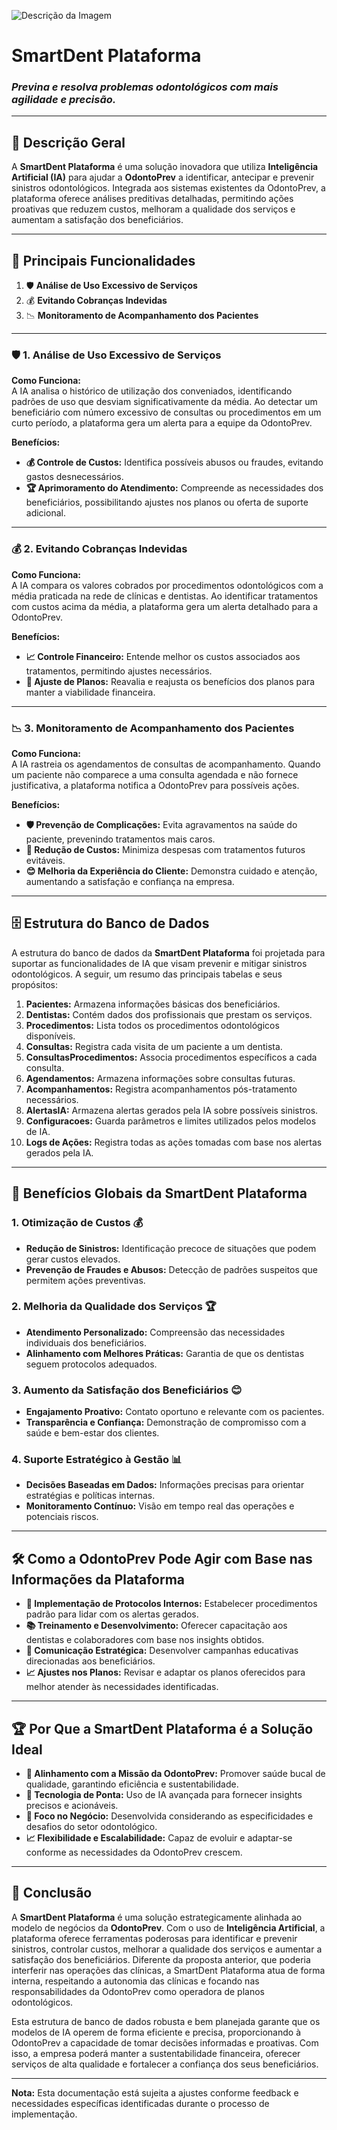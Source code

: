 ![Descrição da Imagem](https://github.com/user-attachments/assets/559aa861-f95e-4c71-88d4-107216ded0f7)
# SmartDent Plataforma
### *Previna e resolva problemas odontológicos com mais agilidade e precisão.*

---

## 📜 **Descrição Geral**

A **SmartDent Plataforma** é uma solução inovadora que utiliza **Inteligência Artificial (IA)** para ajudar a **OdontoPrev** a identificar, antecipar e prevenir sinistros odontológicos. Integrada aos sistemas existentes da OdontoPrev, a plataforma oferece análises preditivas detalhadas, permitindo ações proativas que reduzem custos, melhoram a qualidade dos serviços e aumentam a satisfação dos beneficiários.

---

## 🚀 **Principais Funcionalidades**

1. 🛡️ **Análise de Uso Excessivo de Serviços**
2. 💰 **Evitando Cobranças Indevidas**
3. 📉 **Monitoramento de Acompanhamento dos Pacientes**

---

### 🛡️ **1. Análise de Uso Excessivo de Serviços**

**Como Funciona:**  
A IA analisa o histórico de utilização dos conveniados, identificando padrões de uso que desviam significativamente da média. Ao detectar um beneficiário com número excessivo de consultas ou procedimentos em um curto período, a plataforma gera um alerta para a equipe da OdontoPrev.

**Benefícios:**
- **💰 Controle de Custos:** Identifica possíveis abusos ou fraudes, evitando gastos desnecessários.
- **🏆 Aprimoramento do Atendimento:** Compreende as necessidades dos beneficiários, possibilitando ajustes nos planos ou oferta de suporte adicional.

---

### 💰 **2. Evitando Cobranças Indevidas**

**Como Funciona:**  
A IA compara os valores cobrados por procedimentos odontológicos com a média praticada na rede de clínicas e dentistas. Ao identificar tratamentos com custos acima da média, a plataforma gera um alerta detalhado para a OdontoPrev.

**Benefícios:**
- **📈 Controle Financeiro:** Entende melhor os custos associados aos tratamentos, permitindo ajustes necessários.
- **🔧 Ajuste de Planos:** Reavalia e reajusta os benefícios dos planos para manter a viabilidade financeira.

---

### 📉 **3. Monitoramento de Acompanhamento dos Pacientes**

**Como Funciona:**  
A IA rastreia os agendamentos de consultas de acompanhamento. Quando um paciente não comparece a uma consulta agendada e não fornece justificativa, a plataforma notifica a OdontoPrev para possíveis ações.

**Benefícios:**
- **🛡️ Prevenção de Complicações:** Evita agravamentos na saúde do paciente, prevenindo tratamentos mais caros.
- **💸 Redução de Custos:** Minimiza despesas com tratamentos futuros evitáveis.
- **😊 Melhoria da Experiência do Cliente:** Demonstra cuidado e atenção, aumentando a satisfação e confiança na empresa.

---

## 🗄️ **Estrutura do Banco de Dados**

A estrutura do banco de dados da **SmartDent Plataforma** foi projetada para suportar as funcionalidades de IA que visam prevenir e mitigar sinistros odontológicos. A seguir, um resumo das principais tabelas e seus propósitos:

1. **Pacientes:** Armazena informações básicas dos beneficiários.
2. **Dentistas:** Contém dados dos profissionais que prestam os serviços.
3. **Procedimentos:** Lista todos os procedimentos odontológicos disponíveis.
4. **Consultas:** Registra cada visita de um paciente a um dentista.
5. **ConsultasProcedimentos:** Associa procedimentos específicos a cada consulta.
6. **Agendamentos:** Armazena informações sobre consultas futuras.
7. **Acompanhamentos:** Registra acompanhamentos pós-tratamento necessários.
8. **AlertasIA:** Armazena alertas gerados pela IA sobre possíveis sinistros.
9. **Configuracoes:** Guarda parâmetros e limites utilizados pelos modelos de IA.
10. **Logs de Ações:** Registra todas as ações tomadas com base nos alertas gerados pela IA.

---

## 🌟 **Benefícios Globais da SmartDent Plataforma**

### **1. Otimização de Custos** 💰
- **Redução de Sinistros:** Identificação precoce de situações que podem gerar custos elevados.
- **Prevenção de Fraudes e Abusos:** Detecção de padrões suspeitos que permitem ações preventivas.

### **2. Melhoria da Qualidade dos Serviços** 🏆
- **Atendimento Personalizado:** Compreensão das necessidades individuais dos beneficiários.
- **Alinhamento com Melhores Práticas:** Garantia de que os dentistas seguem protocolos adequados.

### **3. Aumento da Satisfação dos Beneficiários** 😊
- **Engajamento Proativo:** Contato oportuno e relevante com os pacientes.
- **Transparência e Confiança:** Demonstração de compromisso com a saúde e bem-estar dos clientes.

### **4. Suporte Estratégico à Gestão** 📊
- **Decisões Baseadas em Dados:** Informações precisas para orientar estratégias e políticas internas.
- **Monitoramento Contínuo:** Visão em tempo real das operações e potenciais riscos.

---

## 🛠️ **Como a OdontoPrev Pode Agir com Base nas Informações da Plataforma**

- **🔧 Implementação de Protocolos Internos:** Estabelecer procedimentos padrão para lidar com os alertas gerados.
- **📚 Treinamento e Desenvolvimento:** Oferecer capacitação aos dentistas e colaboradores com base nos insights obtidos.
- **📣 Comunicação Estratégica:** Desenvolver campanhas educativas direcionadas aos beneficiários.
- **📈 Ajustes nos Planos:** Revisar e adaptar os planos oferecidos para melhor atender às necessidades identificadas.

---

## 🏆 **Por Que a SmartDent Plataforma é a Solução Ideal**

- **🎯 Alinhamento com a Missão da OdontoPrev:** Promover saúde bucal de qualidade, garantindo eficiência e sustentabilidade.
- **🧠 Tecnologia de Ponta:** Uso de IA avançada para fornecer insights precisos e acionáveis.
- **🔄 Foco no Negócio:** Desenvolvida considerando as especificidades e desafios do setor odontológico.
- **📈 Flexibilidade e Escalabilidade:** Capaz de evoluir e adaptar-se conforme as necessidades da OdontoPrev crescem.

---

## 📄 **Conclusão**

A **SmartDent Plataforma** é uma solução estrategicamente alinhada ao modelo de negócios da **OdontoPrev**. Com o uso de **Inteligência Artificial**, a plataforma oferece ferramentas poderosas para identificar e prevenir sinistros, controlar custos, melhorar a qualidade dos serviços e aumentar a satisfação dos beneficiários. Diferente da proposta anterior, que poderia interferir nas operações das clínicas, a SmartDent Plataforma atua de forma interna, respeitando a autonomia das clínicas e focando nas responsabilidades da OdontoPrev como operadora de planos odontológicos.

Esta estrutura de banco de dados robusta e bem planejada garante que os modelos de IA operem de forma eficiente e precisa, proporcionando à OdontoPrev a capacidade de tomar decisões informadas e proativas. Com isso, a empresa poderá manter a sustentabilidade financeira, oferecer serviços de alta qualidade e fortalecer a confiança dos seus beneficiários.

---

**Nota:** Esta documentação está sujeita a ajustes conforme feedback e necessidades específicas identificadas durante o processo de implementação.
